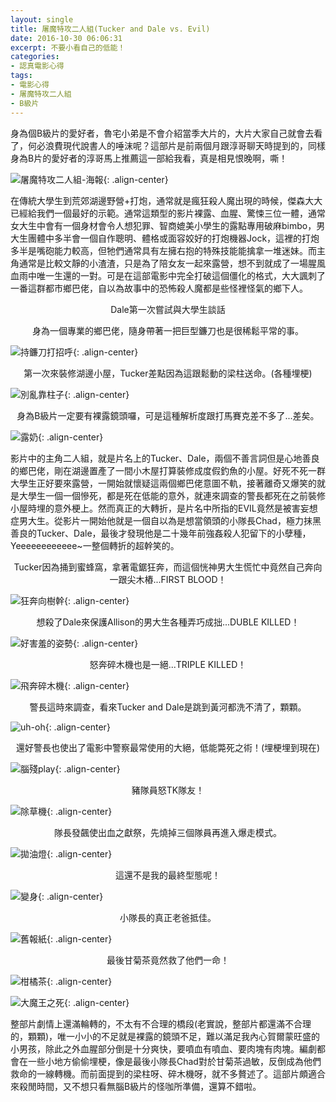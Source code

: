 ```yaml
---
layout: single
title: 屠魔特攻二人組(Tucker and Dale vs. Evil)
date: 2016-10-30 06:06:31
excerpt: 不要小看自己的低能！
categories:
- 認真電影心得
tags:
- 電影心得
- 屠魔特攻二人組
- B級片
---
```


身為個B級片的愛好者，魯宅小弟是不會介紹當季大片的，大片大家自己就會去看了，何必浪費現代說書人的唾沫呢？這部片是前兩個月跟淳哥聊天時提到的，同樣身為B片的愛好者的淳哥馬上推薦這一部給我看，真是相見恨晚啊，嘶！

![屠魔特攻二人組-海報](/assets/images/album/電影賞析-Tucker-and-Dale-vs-Evil/poster.jpg){: .align-center}

在傳統大學生到荒郊湖邊野營+打炮，通常就是瘋狂殺人魔出現的時候，傑森大大已經給我們一個最好的示範。通常這類型的影片裸露、血腥、驚悚三位一體，通常女大生中會有一個身材會令人想犯罪、智商媲美小學生的露點專用破麻bimbo，男大生團體中多半會一個自作聰明、體格或面容姣好的打炮機器Jock，這裡的打炮多半是嘴砲能力較高，但牠們通常具有左擁右抱的特殊技能能擒拿一堆迷妹。而主角通常是比較文靜的小渣渣，只是為了陪女友一起來露營，想不到就成了一場腥風血雨中唯一生還的一對。可是在這部電影中完全打破這個僵化的格式，大大諷刺了一番這群都市鄉巴佬，自以為故事中的恐怖殺人魔都是些怪裡怪氣的鄉下人。

<p style="text-align: center;">Dale第一次嘗試與大學生談話</p>

<p style="text-align: center;">身為一個專業的鄉巴佬，隨身帶著一把巨型鐮刀也是很稀鬆平常的事。</p>

![持鐮刀打招呼](/assets/images/album/電影賞析-Tucker-and-Dale-vs-Evil/TnDvE_1.jpg){: .align-center}

<p style="text-align: center;">第一次來裝修湖邊小屋，Tucker差點因為這跟鬆動的梁柱送命。(各種埋梗)</p>

![別亂靠柱子](/assets/images/album/電影賞析-Tucker-and-Dale-vs-Evil/TnDvE_2.jpg){: .align-center}

<p style="text-align: center;">身為B級片一定要有裸露鏡頭囉，可是這種解析度跟打馬賽克差不多了...差矣。</p>

![露奶](/assets/images/album/電影賞析-Tucker-and-Dale-vs-Evil/TnDvE_n1.jpg){: .align-center}

影片中的主角二人組，就是片名上的Tucker、Dale，兩個不善言詞但是心地善良的鄉巴佬，剛在湖邊置產了一間小木屋打算裝修成度假釣魚的小屋。好死不死一群大學生正好要來露營，一開始就懷疑這兩個鄉巴佬意圖不軌，接著離奇又爆笑的就是大學生一個一個慘死，都是死在低能的意外，就連來調查的警長都死在之前裝修小屋時埋的意外梗上。然而真正的大轉折，是片名中所指的EVIL竟然是被害妄想症男大生。從影片一開始他就是一個自以為是想當領頭的小隊長Chad，極力抹黑善良的Tucker、Dale，最後才發現他是二十幾年前強姦殺人犯留下的小孽種，Yeeeeeeeeeeee~一整個轉折的超幹笑的。


<p style="text-align: center;">Tucker因為捅到蜜蜂窩，拿著電鋸狂奔，而這個恍神男大生慌忙中竟然自己奔向一跟尖木樁...FIRST BLOOD！</p>

![狂奔向樹幹](/assets/images/album/電影賞析-Tucker-and-Dale-vs-Evil/TnDvE_k1.jpg){: .align-center}

<p style="text-align: center;">想殺了Dale來保護Allison的男大生各種弄巧成拙...DUBLE KILLED！</p>

![好害羞的姿勢](/assets/images/album/電影賞析-Tucker-and-Dale-vs-Evil/TnDvE_k2.jpg){: .align-center}

<p style="text-align: center;">怒奔碎木機也是一絕...TRIPLE KILLED！</p>

![飛奔碎木機](/assets/images/album/電影賞析-Tucker-and-Dale-vs-Evil/TnDvE_k3.jpg){: .align-center}

<p style="text-align: center;">警長這時來調查，看來Tucker and Dale是跳到黃河都洗不清了，顆顆。</p>

![uh-oh](/assets/images/album/電影賞析-Tucker-and-Dale-vs-Evil/TnDvE_9.jpg){: .align-center}

<p style="text-align: center;">還好警長也使出了電影中警察最常使用的大絕，低能斃死之術！(埋梗埋到現在)</p>

![腦殘play](/assets/images/album/電影賞析-Tucker-and-Dale-vs-Evil/TnDvE_3.jpg){: .align-center}

<p style="text-align: center;">豬隊員怒TK隊友！</p>

![除草機](/assets/images/album/電影賞析-Tucker-and-Dale-vs-Evil/TnDvE_k4.jpg){: .align-center}

<p style="text-align: center;">隊長發飆使出血之獻祭，先燒掉三個隊員再進入爆走模式。</p>

![拋油燈](/assets/images/album/電影賞析-Tucker-and-Dale-vs-Evil/TnDvE_k5-1.jpg){: .align-center}

<p style="text-align: center;">這還不是我的最終型態呢！</p>

![變身](/assets/images/album/電影賞析-Tucker-and-Dale-vs-Evil/TnDvE_5.jpg){: .align-center}

<p style="text-align: center;">小隊長的真正老爸抵佳。</p>

![舊報紙](/assets/images/album/電影賞析-Tucker-and-Dale-vs-Evil/TnDvE_6.jpg){: .align-center}


<p style="text-align: center;">最後甘菊茶竟然救了他們一命！</p>

![柑橘茶](/assets/images/album/電影賞析-Tucker-and-Dale-vs-Evil/TnDvE_7.jpg){: .align-center}

![大魔王之死](/assets/images/album/電影賞析-Tucker-and-Dale-vs-Evil/TnDvE_8.jpg){: .align-center}

整部片劇情上還滿輪轉的，不太有不合理的橋段(老實說，整部片都還滿不合理的，顆顆)，唯一小小的不足就是裸露的鏡頭不足，難以滿足我內心賀爾蒙旺盛的小男孩，除此之外血腥部分倒是十分爽快，要噴血有噴血、要肉塊有肉塊。編劇都會在一些小地方偷偷埋梗，像是最後小隊長Chad對於甘菊茶過敏，反倒成為他們救命的一線轉機。而前面提到的梁柱呀、碎木機呀，就不多贅述了。這部片頗適合來殺閒時間，又不想只看無腦B級片的怪咖所準備，還算不錯啦。
